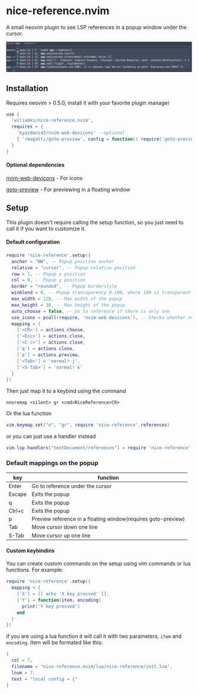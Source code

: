 # nice-reference.nvim
A small neovim plugin to see LSP references in a popup window under the cursor.

![screenshot](screenshots/screenshot.png)

## Installation
Requires neovim > 0.5.0, install it with your favorite plugin manager

```lua
use { 
  'wiliamks/nice-reference.nvim', 
  requires = { 
    'kyazdani42/nvim-web-devicons' --optional
    { 'rmagatti/goto-preview', config = function() require('goto-preview').setup {} end } --optional
  } 
}
```

#### Optional dependencies
[nvim-web-devicons](https://github.com/kyazdani42/nvim-web-devicons/) - For icons

[goto-preview](https://github.com/rmagatti/goto-preview) - For previewing in a floating window

## Setup

This plugin doesn't require calling the setup function, so you just need to call it if you want to customize it.

#### Default configuration
```lua
require 'nice-reference'.setup({
  anchor = "NW", -- Popup position anchor
  relative = "cursor", -- Popup relative position
  row = 1, -- Popup x position
  col = 0, -- Popup y position
  border = "rounded", -- Popup borderstyle
  winblend = 0, -- Popup transaparency 0-100, where 100 is transparent
  max_width = 120, -- Max width of the popup
  max_height = 10, -- Max height of the popup
  auto_choose = false, -- Go to reference if there is only one
  use_icons = pcall(require, 'nvim-web-devicons'), -- Checks whether nvim-web-devicons is istalled
  mapping = {
  	['<CR>'] = actions.choose,
  	['<Esc>'] = actions.close,
  	['<C-c>'] = actions.close,
  	['q'] = actions.close,
  	['p'] = actions.preview,
  	['<Tab>'] = 'normal! j',
  	['<S-Tab>'] = 'normal! k'
  }
})
```

Then just map it to a keybind using the command
```vim
nnoremap <silent> gr <cmd>NiceReference<CR>
```

Or the lua function
```lua
vim.keymap.set("n", "gr", require 'nice-reference'.references)
```

or you can just use a handler instead
```lua
vim.lsp.handlers["textDocument/references"] = require 'nice-reference'.reference_handler
```

### Default mappings on the popup

| key    | function                                                      |
|--------|---------------------------------------------------------------|
| Enter  | Go to reference under the cursor                              |
| Escape | Exits the popup                                               |
| q      | Exits the popup                                               |
| Ctrl+c | Exits the popup                                               |
| p      | Preview reference in a floating window(requires goto-preview) |
| Tab    | Move cursor down one line                                     |
| S-Tab  | Move cursor up one line                                       |

#### Custom keybindins
You can create custom commands on the setup using vim commands or lua functions. For example:
```lua
require 'nice-reference'.setup({
  mapping = {
    ['X'] = [[ echo 'X key pressed' ]],
    ['Y'] = function(item, encoding)
      print('Y key pressed')
    end
  }
})
```
if you are using a lua function it will call it with two parameters, ```item``` and ```encoding```.
Item will be formated like this:
```lua
{
  col = 7,
  filename = "nice-reference.nvim/lua/nice-reference/init.lua",
  lnum = 7,
  text = "local config = {"
}
```
